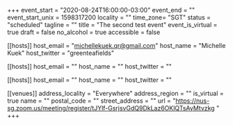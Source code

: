 +++
event_start = "2020-08-24T16:00:00-03:00"
event_end = ""
event_start_unix = 1598317200
locality = ""
time_zone= "SGT"
status = "scheduled"
tagline = ""
title = "The second test event"
event_is_virtual = true
draft = false
no_alcohol = true
accessible = false



[[hosts]]
  host_email = "michellekuek.qr@gmail.com"
  host_name = "Michelle Kuek"
  host_twitter = "greenteafields"

[[hosts]]
  host_email = ""
  host_name = ""
  host_twitter = ""

[[hosts]]
  host_email = ""
  host_name = ""
  host_twitter = ""


[[venues]]
  address_locality = "Everywhere"
  address_region = ""
  is_virtual = true
  name = ""
  postal_code = ""
  street_address = ""
  url = "https://nus-sg.zoom.us/meeting/register/tJYlf-GsrjsvGdQ9DkLaz6OKlQTsAyMtvzkg "
+++
